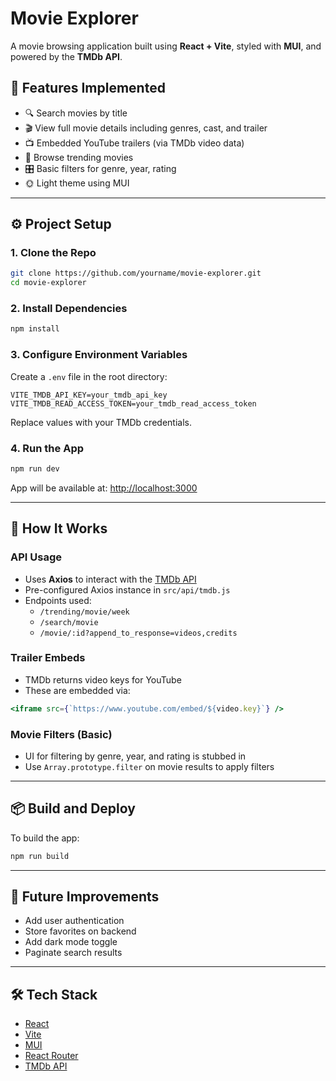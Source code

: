 # Movie Explorer

A movie browsing application built using **React + Vite**, styled with **MUI**, and powered by the **TMDb API**.

## 🚀 Features Implemented

- 🔍 Search movies by title
- 🎬 View full movie details including genres, cast, and trailer
- 📺 Embedded YouTube trailers (via TMDb video data)
- 🧭 Browse trending movies
- 🎛️ Basic filters for genre, year, rating
- 🌞 Light theme using MUI

---

## ⚙️ Project Setup

### 1. Clone the Repo
```bash
git clone https://github.com/yourname/movie-explorer.git
cd movie-explorer
```

### 2. Install Dependencies
```bash
npm install
```

### 3. Configure Environment Variables
Create a `.env` file in the root directory:
```env
VITE_TMDB_API_KEY=your_tmdb_api_key
VITE_TMDB_READ_ACCESS_TOKEN=your_tmdb_read_access_token
```
Replace values with your TMDb credentials.

### 4. Run the App
```bash
npm run dev
```
App will be available at: [http://localhost:3000](http://localhost:3000)

---

## 🧠 How It Works

### API Usage
- Uses **Axios** to interact with the [TMDb API](https://developer.themoviedb.org/docs)
- Pre-configured Axios instance in `src/api/tmdb.js`
- Endpoints used:
  - `/trending/movie/week`
  - `/search/movie`
  - `/movie/:id?append_to_response=videos,credits`

### Trailer Embeds
- TMDb returns video keys for YouTube
- These are embedded via:
```jsx
<iframe src={`https://www.youtube.com/embed/${video.key}`} />
```

### Movie Filters (Basic)
- UI for filtering by genre, year, and rating is stubbed in
- Use `Array.prototype.filter` on movie results to apply filters

---

## 📦 Build and Deploy

To build the app:
```bash
npm run build
```
---

## 🧪 Future Improvements
- Add user authentication
- Store favorites on backend
- Add dark mode toggle
- Paginate search results

---

## 🛠 Tech Stack
- [React](https://reactjs.org)
- [Vite](https://vitejs.dev)
- [MUI](https://mui.com)
- [React Router](https://reactrouter.com)
- [TMDb API](https://developer.themoviedb.org/docs)
